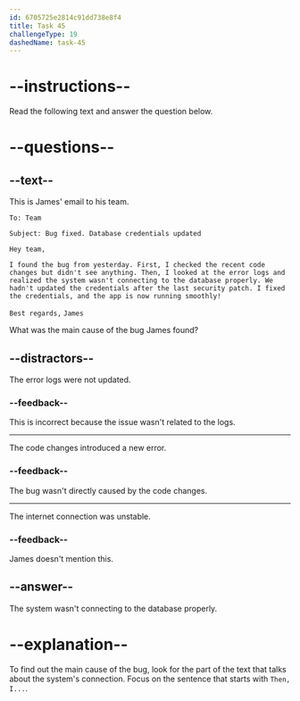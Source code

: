 ```yaml
---
id: 6705725e2814c91dd738e8f4
title: Task 45
challengeType: 19
dashedName: task-45
---
```


<!-- READING -->

# --instructions--

Read the following text and answer the question below.

# --questions--

## --text--

This is James' email to his team.

`To: Team`

`Subject: Bug fixed. Database credentials updated`

`Hey team,`

`I found the bug from yesterday. First, I checked the recent code changes but didn't see anything. Then, I looked at the error logs and realized the system wasn't connecting to the database properly. We hadn't updated the credentials after the last security patch. I fixed the credentials, and the app is now running smoothly!`

`Best regards,`
`James`

What was the main cause of the bug James found?

## --distractors--

The error logs were not updated.

### --feedback--

This is incorrect because the issue wasn't related to the logs.

---

The code changes introduced a new error.

### --feedback--

The bug wasn't directly caused by the code changes.

---

The internet connection was unstable.

### --feedback--

James doesn't mention this.

## --answer--

The system wasn't connecting to the database properly.

# --explanation--

To find out the main cause of the bug, look for the part of the text that talks about the system's connection. Focus on the sentence that starts with `Then, I...`.

